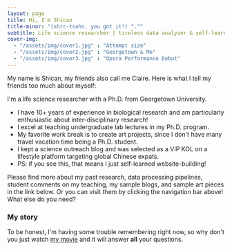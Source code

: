 ```yaml
---
layout: page
title: Hi, I'm Shican
title-minor: "(shrr-tsahn, you got it!) ^.^"
subtitle: Life science researcher | tireless data analyzer & self-learner | excellent lecturer | open to hire
cover-img: 
  - "/assets/img/cover1.jpg" : "Attempt size"
  - "/assets/img/cover2.jpg" : "Georgetown & Me"
  - "/assets/img/cover3.jpg" : "Opera Performance Debut"
---
```


<style>
  .page-title {
    margin-top: 3rem; /* Adjust the margin as needed */
    text-align: center; /* Center the main title text */
  }
  .title-minor {
    font-size: 1rem; /* Smaller font size for the title-minor */
    display: block;
    margin-top: 0.5rem; /* Space between title and minor title */
    text-align: center; /* Center the minor title text */
  }
</style>

My name is Shican, my friends also call me Claire. Here is what I tell my friends too much about myself:

I'm a life science researcher with a Ph.D. from Georgetown University. 

- I have 10+ years of experience in biological research and am particularly enthusiastic about inter-disciplinary research!
- I excel at teaching undergraduate lab lectures in my Ph.D. program.
- My favorite work break is to create art projects, since I don't have many travel vacation time being a Ph.D. student.
- I kept a science outreach blog and was selected as a VIP KOL on a lifestyle platform targeting global Chinese expats.
- PS: if you see this, that means I just self-learned website-building! 

Please find more about my past research, data processing pipelines, student comments on my teaching, my sample blogs, and sample art pieces in the link below. Or you can visit them by clicking the navigation bar above! What else do you need?

### My story

To be honest, I'm having some trouble remembering right now, so why don't you just watch [my movie](https://en.wikipedia.org/wiki/The_Princess_Bride_%28film%29) and it will answer **all** your questions.
